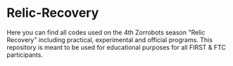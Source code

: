 # Relic-Recovery
Here you can find all codes used on the 4th Zorrobots season "Relic Recovery" including practical, experimental and official programs. This repository is meant to be used for educational purposes for all FIRST &amp; FTC participants.
